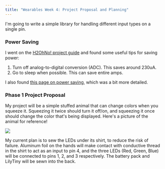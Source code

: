 ```yaml
---
title: "Wearables Week 4: Project Proposal and Planning"
---
```

I'm going to write a simple library for handling different input types on a single
pin.

### Power Saving
I went on the [H2OhNo! project guide][h2ohno] and found some useful tips for saving
power:

1. Turn off analog-to-digital conversion (ADC). This saves around 230uA.
2. Go to sleep when possible. This can save entire amps.

[h2ohno]: https://learn.sparkfun.com/tutorials/h2ohno

I also found [this page on power saving](http://www.gammon.com.au/power), which
was a bit more detailed.

### Phase 1 Project Proposal
My project will be a simple stuffed animal that can change colors when you squeeze
it. Squeezing it twice should turn it off/on, and squeezing it once should change
the color that's being displayed. Here's a picture of the animal for reference!

<img src="{{ site.wearables_url }}/assets/img/wearables/p4-stuffed-animal.jpg">

My current plan is to sew the LEDs under its shirt, to reduce the risk of failure.
Aluminum foil on the hands will make contact with conductive thread in the shirt
to act as an input to pin 4, and the three LEDs (Red, Green, Blue) will be connected
to pins 1, 2, and 3 respectively. The battery pack and LilyTiny will be sewn into
the back.



